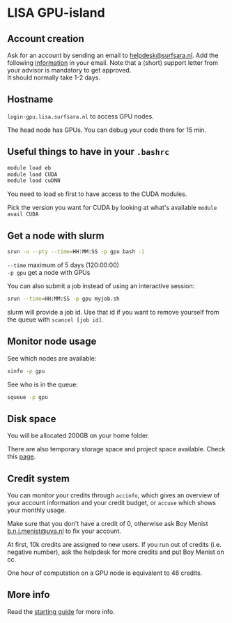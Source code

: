 # LISA GPU-island

## Account creation

Ask for an account by sending an email to <helpdesk@surfsara.nl>.
Add the following [information](https://userinfo.surfsara.nl/systems/lisa/account) in your email.
Note that a (short) support letter from your advisor is mandatory to get approved.  
It should normally take 1-2 days.

## Hostname

`login-gpu.lisa.surfsara.nl` to access GPU nodes.

The head node has GPUs. You can debug your code there for 15 min.

## Useful things to have in your `.bashrc`

```bash
module load eb
module load CUDA
module load cuDNN
```

You need to load `eb` first to have access to the CUDA modules.

Pick the version you want for CUDA by looking at what's available `module avail CUDA`

## Get a node with slurm

```bash
srun -u --pty --time=HH:MM:SS -p gpu bash -i
```

`--time` maximum of 5 days (120:00:00)  
`-p gpu` get a node with GPUs

You can also submit a job instead of using an interactive session:

```bash
srun --time=HH:MM:SS -p gpu myjob.sh
```

slurm will provide a job id. Use that id if you want to remove yourself from the queue with `scancel [job id]`.

## Monitor node usage

See which nodes are available:

```bash
sinfo -p gpu
```

See who is in the queue:

```bash
squeue -p gpu
```

## Disk space

You will be allocated 200GB on your home folder.

There are also temporary storage space and project space available. Check this [page](https://userinfo.surfsara.nl/systems/lisa/getting-started#filesystems).


## Credit system

You can monitor your credits through `accinfo`, which gives an overview of your account information and your credit budget, or `accuse` which shows your monthly usage.

Make sure that you don't have a credit of 0, otherwise ask Boy Menist <b.n.j.menist@uva.nl> to fix your account.  

At first, 10k credits are assigned to new users.
If you run out of credits (i.e. negative number), ask the helpdesk for more credits and put Boy Menist on cc.

One hour of computation on a GPU node is equivalent to 48 credits.

## More info

Read the [starting guide](https://userinfo.surfsara.nl/systems/lisa/getting-started) for more info.
